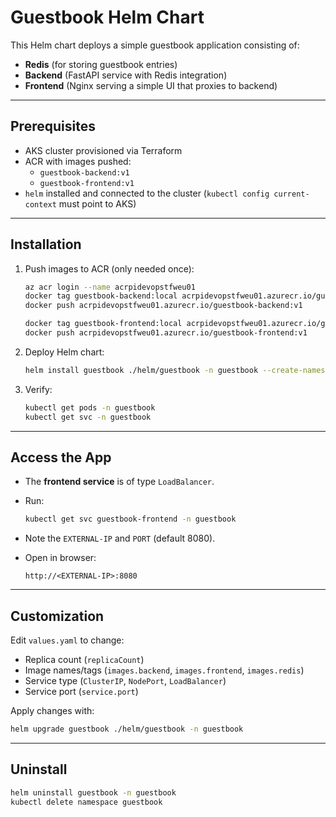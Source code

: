 # Guestbook Helm Chart

This Helm chart deploys a simple guestbook application consisting of:
- **Redis** (for storing guestbook entries)
- **Backend** (FastAPI service with Redis integration)
- **Frontend** (Nginx serving a simple UI that proxies to backend)

---

## Prerequisites

- AKS cluster provisioned via Terraform
- ACR with images pushed:
  - `guestbook-backend:v1`
  - `guestbook-frontend:v1`
- `helm` installed and connected to the cluster (`kubectl config current-context` must point to AKS)

---

## Installation

1. Push images to ACR (only needed once):

   ```sh
   az acr login --name acrpidevopstfweu01
   docker tag guestbook-backend:local acrpidevopstfweu01.azurecr.io/guestbook-backend:v1
   docker push acrpidevopstfweu01.azurecr.io/guestbook-backend:v1

   docker tag guestbook-frontend:local acrpidevopstfweu01.azurecr.io/guestbook-frontend:v1
   docker push acrpidevopstfweu01.azurecr.io/guestbook-frontend:v1

2. Deploy Helm chart:

   ```sh
   helm install guestbook ./helm/guestbook -n guestbook --create-namespace
   ```

3. Verify:

   ```sh
   kubectl get pods -n guestbook
   kubectl get svc -n guestbook
   ```

---

## Access the App

* The **frontend service** is of type `LoadBalancer`.

* Run:

  ```sh
  kubectl get svc guestbook-frontend -n guestbook
  ```

* Note the `EXTERNAL-IP` and `PORT` (default 8080).

* Open in browser:

  ```
  http://<EXTERNAL-IP>:8080
  ```

---

## Customization

Edit `values.yaml` to change:

* Replica count (`replicaCount`)
* Image names/tags (`images.backend`, `images.frontend`, `images.redis`)
* Service type (`ClusterIP`, `NodePort`, `LoadBalancer`)
* Service port (`service.port`)

Apply changes with:

```sh
helm upgrade guestbook ./helm/guestbook -n guestbook
```

---

## Uninstall

```sh
helm uninstall guestbook -n guestbook
kubectl delete namespace guestbook
```